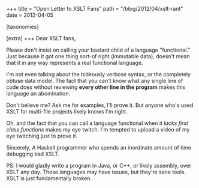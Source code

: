 +++
title = "Open Letter to XSLT Fans"
path = "/blog/2012/04/xslt-rant"
date = 2012-04-05

[taxonomies]

[extra]
+++
Dear XSLT fans,

Please don't insist on calling your bastard child of a language "functional." Just because it got one thing sort-of right (immutable data), doesn't mean that it in any way represents a real functional language.

I'm not even talking about the hideously verbose syntax, or the completely obtuse data model. The fact that you can't know what any single line of code does without reviewing __every other line in the program__ makes this language an abomination.

Don't believe me? Ask me for examples, I'll prove it. But anyone who's used XSLT for multi-file projects likely knows I'm right.

Oh, and the fact that you can call a language functional when it *lacks first class functions* makes my eye twitch. I'm tempted to upload a video of my eye twitching just to prove it.

Sincerely,
A Haskell programmer who spends an inordinate amount of time debugging bad XSLT.

PS: I would gladly write a program in Java, or C++, or likely assembly, over XSLT any day. Those languages may have issues, but they're sane tools. XSLT is just fundamentally broken.
